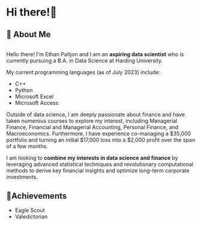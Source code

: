 # **Hi there!👋**
## **🤵 About Me**  
######
  Hello there! I'm Ethan Paltjon and I am an **aspiring data scientist** who is currently pursuing a B.A. in Data Science at Harding University.  
  
  My current programming languages (as of July 2023) include:  
  
  * C++
  * Python
  * Microsoft Excel
  * Microsoft Access

  Outside of data science, I am deeply passionate about finance and have taken numerous courses to explore my interest, including Managerial Finance, Financial and Managerial Accounting, Personal Finance, and Macroeconomics. Furthermore, I have experience co-managing a $35,000 portfolio and turning an initial $17,000 loss into a $2,000 profit over the span of a few months.
  
  I am looking to **combine my interests in data science and finance** by leveraging advanced statistical techniques and revolutionary computational methods to derive key financial insights and optimize long-term corporate investments.
## **🥇Achievements**  
* Eagle Scout
* Valedictorian  

<!---
ePaltjon/ePaltjon is a ✨ special ✨ repository because its `README.md` (this file) appears on your GitHub profile.
You can click the Preview link to take a look at your changes.
--->
